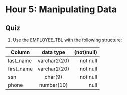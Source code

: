 # Hour 5: Manipulating Data
## Quiz 
1. Use the EMPLOYEE_TBL with the following structure:

| Column        |      data type  |  (not)null) |
|----------     |:-------------:  |------:      |
| last_name     |  varchar2(20)   | not null    |
| first_name    | varchar2(20)    | not null    |
| ssn           | char(9)         | not null    |
| phone         | number(10)      | null        |

